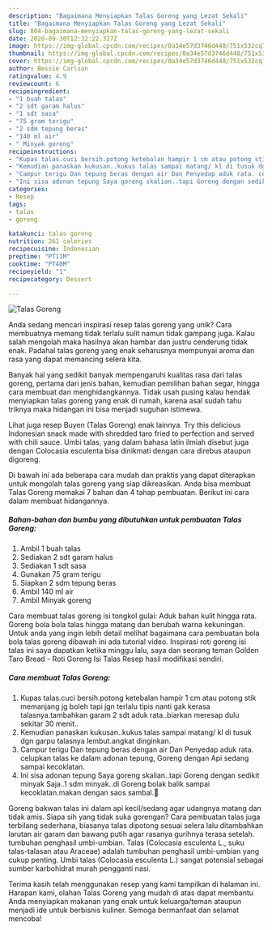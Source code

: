 ```yaml
---
description: "Bagaimana Menyiapkan Talas Goreng yang Lezat Sekali"
title: "Bagaimana Menyiapkan Talas Goreng yang Lezat Sekali"
slug: 804-bagaimana-menyiapkan-talas-goreng-yang-lezat-sekali
date: 2020-09-30T12:32:22.327Z
image: https://img-global.cpcdn.com/recipes/0a34e57d3746d448/751x532cq70/talas-goreng-foto-resep-utama.jpg
thumbnail: https://img-global.cpcdn.com/recipes/0a34e57d3746d448/751x532cq70/talas-goreng-foto-resep-utama.jpg
cover: https://img-global.cpcdn.com/recipes/0a34e57d3746d448/751x532cq70/talas-goreng-foto-resep-utama.jpg
author: Bessie Carlson
ratingvalue: 4.9
reviewcount: 6
recipeingredient:
- "1 buah talas"
- "2 sdt garam halus"
- "1 sdt sasa"
- "75 gram terigu"
- "2 sdm tepung beras"
- "140 ml air"
- " Minyak goreng"
recipeinstructions:
- "Kupas talas.cuci bersih.potong ketebalan hampir 1 cm atau potong stik memanjang jg boleh tapi jgn terlalu tipis nanti gak kerasa talasnya.tambahkan garam 2 sdt aduk rata..biarkan meresap dulu sekitar 30 menit.."
- "Kemudian panaskan kukusan..kukus talas sampai matang/ kl di tusuk dgn garpu talasnya lembut.angkat dinginkan."
- "Campur terigu Dan tepung beras dengan air Dan Penyedap aduk rata. celupkan talas ke dalam adonan tepung, Goreng dengan Api sedang sampai kecoklatan."
- "Ini sisa adonan tepung Saya goreng skalian..tapi Goreng dengan sedikit minyak Saja..1 sdm minyak..di Goreng bolak balik sampai kecoklatan.makan dengan saos sambal.🤤"
categories:
- Resep
tags:
- talas
- goreng

katakunci: talas goreng 
nutrition: 261 calories
recipecuisine: Indonesian
preptime: "PT11M"
cooktime: "PT40M"
recipeyield: "1"
recipecategory: Dessert

---
```



![Talas Goreng](https://img-global.cpcdn.com/recipes/0a34e57d3746d448/751x532cq70/talas-goreng-foto-resep-utama.jpg)

Anda sedang mencari inspirasi resep talas goreng yang unik? Cara membuatnya memang tidak terlalu sulit namun tidak gampang juga. Kalau salah mengolah maka hasilnya akan hambar dan justru cenderung tidak enak. Padahal talas goreng yang enak seharusnya mempunyai aroma dan rasa yang dapat memancing selera kita.

Banyak hal yang sedikit banyak mempengaruhi kualitas rasa dari talas goreng, pertama dari jenis bahan, kemudian pemilihan bahan segar, hingga cara membuat dan menghidangkannya. Tidak usah pusing kalau hendak menyiapkan talas goreng yang enak di rumah, karena asal sudah tahu triknya maka hidangan ini bisa menjadi suguhan istimewa.

Lihat juga resep Buyen (Talas Goreng) enak lainnya. Try this delicious Indonesian snack made with shredded taro fried to perfection and served with chili sauce. Umbi talas, yang dalam bahasa latin ilmiah disebut juga dengan Colocasia esculenta bisa dinikmati dengan cara direbus ataupun digoreng.


Di bawah ini ada beberapa cara mudah dan praktis yang dapat diterapkan untuk mengolah talas goreng yang siap dikreasikan. Anda bisa membuat Talas Goreng memakai 7 bahan dan 4 tahap pembuatan. Berikut ini cara dalam membuat hidangannya.

<!--inarticleads1-->

##### Bahan-bahan dan bumbu yang dibutuhkan untuk pembuatan Talas Goreng:

1. Ambil 1 buah talas
1. Sediakan 2 sdt garam halus
1. Sediakan 1 sdt sasa
1. Gunakan 75 gram terigu
1. Siapkan 2 sdm tepung beras
1. Ambil 140 ml air
1. Ambil  Minyak goreng


Cara membuat talas goreng isi tongkol gulai: Aduk bahan kulit hingga rata. Goreng bola bola talas hingga matang dan berubah warna kekuningan. Untuk anda yang ingin lebih detail melihat bagaimana cara pembuatan bola bola talas goreng dibawah ini ada tutorial video. Inspirasi roti goreng isi talas ini saya dapatkan ketika minggu lalu, saya dan seorang teman Golden Taro Bread - Roti Goreng Isi Talas Resep hasil modifikasi sendiri. 

<!--inarticleads2-->

##### Cara membuat Talas Goreng:

1. Kupas talas.cuci bersih.potong ketebalan hampir 1 cm atau potong stik memanjang jg boleh tapi jgn terlalu tipis nanti gak kerasa talasnya.tambahkan garam 2 sdt aduk rata..biarkan meresap dulu sekitar 30 menit..
1. Kemudian panaskan kukusan..kukus talas sampai matang/ kl di tusuk dgn garpu talasnya lembut.angkat dinginkan.
1. Campur terigu Dan tepung beras dengan air Dan Penyedap aduk rata. celupkan talas ke dalam adonan tepung, Goreng dengan Api sedang sampai kecoklatan.
1. Ini sisa adonan tepung Saya goreng skalian..tapi Goreng dengan sedikit minyak Saja..1 sdm minyak..di Goreng bolak balik sampai kecoklatan.makan dengan saos sambal.🤤


Goreng bakwan talas ini dalam api kecil/sedang agar udangnya matang dan tidak amis. Siapa sih yang tidak suka gorengan? Cara pembuatan talas juga terbilang sederhana, biasanya talas dipotong sesuai selera lalu ditambahkan larutan air garam dan bawang putih agar rasanya gurihnya terasa setelah. tumbuhan penghasil umbi-umbian. Talas (Colocasia esculenta L., suku talas-talasan atau Araceae) adalah tumbuhan penghasil umbi-umbian yang cukup penting. Umbi talas (Colocasia esculenta L.) sangat potensial sebagai sumber karbohidrat murah pengganti nasi. 

Terima kasih telah menggunakan resep yang kami tampilkan di halaman ini. Harapan kami, olahan Talas Goreng yang mudah di atas dapat membantu Anda menyiapkan makanan yang enak untuk keluarga/teman ataupun menjadi ide untuk berbisnis kuliner. Semoga bermanfaat dan selamat mencoba!
